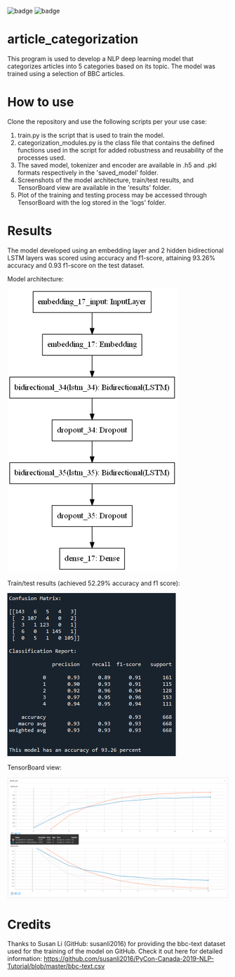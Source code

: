 ![badge](http://ForTheBadge.com/images/badges/made-with-python.svg) ![badge](https://img.shields.io/badge/TensorFlow-FF6F00?style=for-the-badge&logo=tensorflow&logoColor=white)

# article_categorization
This program is used to develop a NLP deep learning model that categorizes articles into 5 categories based on its topic. The model was trained using a selection of BBC articles.

# How to use
Clone the repository and use the following scripts per your use case:
1. train.py is the script that is used to train the model.
2. categorization_modules.py is the class file that contains the defined functions used in the script for added robustness and reusability of the processes used.
3. The saved model, tokenizer and encoder are available in .h5 and .pkl formats respectively in the 'saved_model' folder.
4. Screenshots of the model architecture, train/test results, and TensorBoard view are available in the 'results' folder.
5. Plot of the training and testing process may be accessed through TensorBoard with the log stored in the 'logs' folder.

# Results
The model developed using an embedding layer and 2 hidden bidirectional LSTM layers was scored using accuracy and f1-score, attaining 93.26% accuracy and 0.93 f1-score on the test dataset.

Model architecture:

![model](https://github.com/khaiyuann/article_categorization/blob/main/results/model.png)

Train/test results (achieved 52.29% accuracy and f1 score):

![train_test_results](https://github.com/khaiyuann/article_categorization/blob/main/results/train_test_result.png)

TensorBoard view:

![tensorboard](https://github.com/khaiyuann/article_categorization/blob/main/results/tensorboard.png)

# Credits
Thanks to Susan Li (GitHub: susanli2016) for providing the bbc-text dataset used for the training of the model on GitHub. 
Check it out here for detailed information: https://github.com/susanli2016/PyCon-Canada-2019-NLP-Tutorial/blob/master/bbc-text.csv
